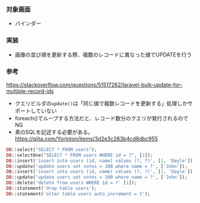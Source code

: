 ### 対象画面
- バインダー
### 実装
- 画像の並び順を更新する際、複数のレコードに異なった値でUPDATEを行う
### 参考
https://stackoverflow.com/questions/51517262/laravel-bulk-update-for-multiple-record-ids
- クエリビルダの`update()`は「同じ値で複数レコードを更新する」処理しかサポートしていない
- foreach()でループする方法だと、レコード数分のクエリが発行されるのでNG
- 素のSQLを記述する必要がある。
https://qiita.com/Yorinton/items/3d2e3c283b4cd8dbc955  

```php
DB::select("SELECT * FROM users");
DB::selectOne("SELECT * FROM users WHERE id = ?", [1]);
DB::insert('insert into users (id, name) values (?, ?)', [1, 'Dayle']);
DB::update('update users set votes = 100 where name = ?', ['John']);
DB::insert('insert into users (id, name) values (?, ?)', [1, 'Dayle']);
DB::update('update users set votes = 100 where name = ?', ['John']);
DB::delete('delete from users WHERE id = ?' [1]);
DB::statement('drop table users');
DB::statement('alter table users auto_increment = 1');
```